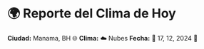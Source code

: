 # 🌍 Reporte del Clima de Hoy

**Ciudad:** Manama, BH 🌐
**Clima:** ☁️ Nubes
**Fecha:** 📅 17, 12, 2024 🚀

